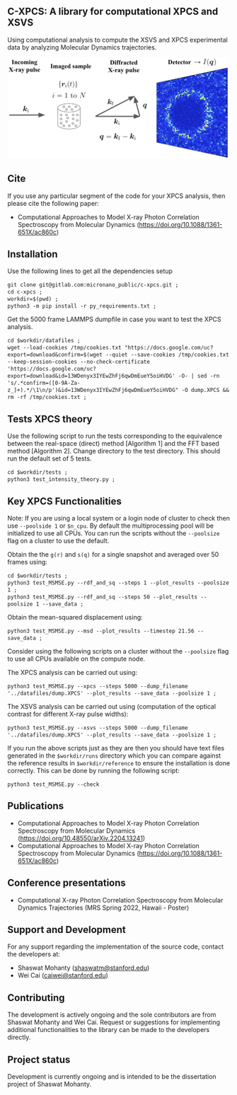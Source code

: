 ## C-XPCS: A library for computational XPCS and XSVS
Using computational analysis to compute the XSVS and XPCS experimental data by analyzing Molecular Dynamics trajectories. 

<img src="XPCS_schematic.png" alt="drawing" width="500" class="center"/>

## Cite
If you use any particular segment of the code for your XPCS analysis, then please cite the following paper:
* Computational Approaches to Model X-ray Photon Correlation Spectroscopy from Molecular Dynamics (https://doi.org/10.1088/1361-651X/ac860c)

## Installation
Use the following lines to get all the dependencies setup

```
git clone git@gitlab.com:micronano_public/c-xpcs.git ; 
cd c-xpcs ;
workdir=$(pwd) ;
python3 -m pip install -r py_requirements.txt ;
```

Get the 5000 frame LAMMPS dumpfile in case you want to test the XPCS analysis.
```
cd $workdir/datafiles ;
wget --load-cookies /tmp/cookies.txt "https://docs.google.com/uc?export=download&confirm=$(wget --quiet --save-cookies /tmp/cookies.txt --keep-session-cookies --no-check-certificate 'https://docs.google.com/uc?export=download&id=13WDenyx3IYEwZhFj6qwDmEueY5oiHVDG' -O- | sed -rn 's/.*confirm=([0-9A-Za-z_]+).*/\1\n/p')&id=13WDenyx3IYEwZhFj6qwDmEueY5oiHVDG" -O dump.XPCS && rm -rf /tmp/cookies.txt ;
```
 
## Tests XPCS theory
Use the following script to run the tests corresponding to the equivalence between the real-space (direct) method [Algorithm 1] and the FFT based method [Algorithm 2]. Change directory to the test directory. This should run the default set of 5 tests.
```commandline
cd $workdir/tests ;
python3 test_intensity_theory.py ;
```

## Key XPCS Functionalities
Note: If you are using a local system or a login node of  cluster to check then use `--poolside 1` or `$n_cpu`. By default the multiprocessing pool will be initialized to use all CPUs. You can run the scripts without the `--poolsize` flag on a cluster to use the default.  

Obtain the the `g(r)` and `s(q)` for a single snapshot and averaged over 50 frames using:
```commandline
cd $workdir/tests ;
python3 test_MSMSE.py --rdf_and_sq --steps 1 --plot_results --poolsize 1 ;
python3 test_MSMSE.py --rdf_and_sq --steps 50 --plot_results --poolsize 1 --save_data ;
```
Obtain the mean-squared displacement using:
```commandline
python3 test_MSMSE.py --msd --plot_results --timestep 21.56 --save_data ;
```

Consider using the following scripts on a cluster without the `--poolsize` flag to use all CPUs available on the compute node.

The XPCS analysis can be carried out using:
```commandline 
python3 test_MSMSE.py --xpcs --steps 5000 --dump_filename '../datafiles/dump.XPCS' --plot_results --save_data --poolsize 1 ;
```
The XSVS analysis can be carried out using (computation of the optical contrast for different X-ray pulse widths):
```commandline 
python3 test_MSMSE.py --xsvs --steps 5000 --dump_filename '../datafiles/dump.XPCS' --plot_results --save_data --poolsize 1 ;
```

If you run the above scripts just as they are then you should have text files generated in the `$workdir/runs` directory which you can compare against the reference results in `$workdir/reference` to ensure the installation is done correctly. This can be done by running the following script:
```commandline
python3 test_MSMSE.py --check
```
## Publications 
* Computational Approaches to Model X-ray Photon Correlation Spectroscopy from Molecular Dynamics (https://doi.org/10.48550/arXiv.2204.13241)
* Computational Approaches to Model X-ray Photon Correlation Spectroscopy from Molecular Dynamics (https://doi.org/10.1088/1361-651X/ac860c)

## Conference presentations
* Computational X-ray Photon Correlation Spectroscopy from Molecular Dynamics Trajectories (MRS Spring 2022, Hawaii - Poster)

## Support and Development

For any support regarding the implementation of the source code, contact the developers at: 
* Shaswat Mohanty (shaswatm@stanford.edu)
* Wei Cai (caiwei@stanford.edu)


## Contributing
The development is actively ongoing and the sole contributors are from Shaswat Mohanty and Wei Cai.  Request or suggestions for implementing additional functionalities to the library can be made to the developers directly.

## Project status
Development is currently ongoing and is intended to be the dissertation project of Shaswat Mohanty.
